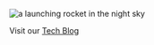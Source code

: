 ![a launching rocket in the night sky](https://voltane.eu/images/teasers/spacex-6SbFGnQTE8s-unsplash.jpg)

Visit our [Tech Blog](https://blog.voltane.eu?utm_source=github&utm_medium=profile)
